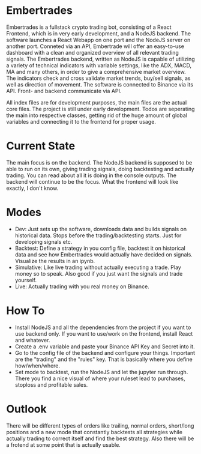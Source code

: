 # Embertrades
Embertrades is a fullstack crypto trading bot, consisting of a React Frontend, which is in very early development, and a NodeJS backend.
The software launches a React Webapp on one port and the NodeJS server on another port. Conneted via an API, Embertrade will offer an easy-to-use dashboard with a clean and organized overview of all relevant trading signals.
The Embertrades backend, written as NodeJS is capable of utilizing a variety of technical indicators with variable settings, like the ADX, MACD, MA and many others, in order to give a comprehensive market overview. The indicators check and cross validate market trends, buy/sell signals, as well as direction of movement.
The software is connected to Binance via its API. Front- and backend communicate via API.

All index files are for development purposes, the main files are the actual core files.
The project is still under early development. Todos are seperating the main into respective classes, getting rid of the huge amount of global variables and connecting it to the frontend for proper usage.

# Current State
The main focus is on the backend. The NodeJS backend is supposed to be able to run on its own, giving trading signals, doing backtesting and actually trading. You can read about all it is doing in the console outputs. The backend will continue to be the focus. What the frontend will look like exactly, I don't know.

# Modes
- Dev: Just sets up the software, downloads data and builds signals on historical data. Stops before the trading/backtesting starts. Just for developing signals etc.
- Backtest: Define a strategy in you config file, backtest it on historical data and see how Embertrades would actually have decided on signals. Visualize the results in an ipynb.
- Simulative: Like live trading without actually executing a trade. Play money so to speak. Also good if you just want the signals and trade yourself.
- Live: Actually trading with you real money on Binance.

# How To
- Install NodeJS and all the dependencies from the project if you want to use backend only. If you want to use/work on the frontend, install React and whatever.
- Create a .env variable and paste your Binance API Key and Secret into it.
- Go to the config file of the backend and configure your things. Important are the "trading" and the "rules" key. That is basically where you define how/when/where.
- Set mode to backtest, run the NodeJS and let the jupyter run through. There you find a nice visual of where your ruleset lead to purchases, stoploss and profitable sales.

# Outlook
There will be different types of orders like trailing, normal orders, short/long positions and a new mode that constantly backtests all strategies while actually trading to correct itself and find the best strategy. Also there will be a frotend at some point that is actually usable.
